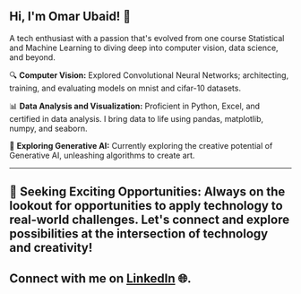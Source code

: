 
## Hi, I'm Omar Ubaid! 👋 
A tech enthusiast with a passion that's evolved from one course Statistical and Machine Learning to diving deep into computer vision, data science, and beyond.

🔍 **Computer Vision:**
Explored Convolutional Neural Networks; architecting, training, and evaluating models on mnist and cifar-10 datasets.

📊 **Data Analysis and Visualization:**
Proficient in Python, Excel, and certified in data analysis. I bring data to life using pandas, matplotlib, numpy, and seaborn.

🧠 **Exploring Generative AI:**
Currently exploring the creative potential of Generative AI, unleashing algorithms to create art.

-----
🚀 **Seeking Exciting Opportunities:**
Always on the lookout for opportunities to apply technology to real-world challenges. Let's connect and explore possibilities at the intersection of technology and creativity!
-----

Connect with me on [LinkedIn](https://www.linkedin.com/in/omar-ubaid) 🌐.
-----

